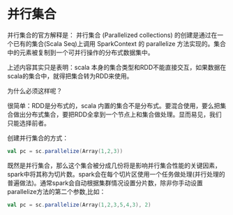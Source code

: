 # 并行集合

并行集合的官方解释是： 并行集合 (Parallelized collections) 的创建是通过在一个已有的集合(Scala Seq)上调用 SparkContext 的 parallelize 方法实现的。集合中的元素被复制到一个可并行操作的分布式数据集中。

上述内容其实只是表明：scala 本身的集合类型和RDD不能直接交互，如果数据在scala的集合中，就得把集合转为RDD来使用。

为什么必须这样呢？

很简单：RDD是分布式的，scala 内置的集合不是分布式。要混合使用，要么把集合做出分布式集合，要把RDD全拿到一个节点上和集合做处理。显而易见，我们只能选择前者。

创建并行集合的方式：

```Scala
val pc = sc.parallelize(Array(1,2,3))
```

既然是并行集合，那么这个集合被分成几份将是影响并行集合性能的关键因素，spark中将其称为切片数。spark会在每个切片区使用一个任务做处理(并行处理的普遍做法)。通常spark会自动根据集群情况设置分片数，除非你手动设置parallelize方法的第二个参数,比如：
```Scala
val pc = sc.parallelize(Array(1,2,3,5,4,3), 2)
```
